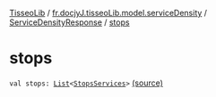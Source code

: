 [TisseoLib](../../index.md) / [fr.docjyJ.tisseoLib.model.serviceDensity](../index.md) / [ServiceDensityResponse](index.md) / [stops](./stops.md)

# stops

`val stops: `[`List`](https://kotlinlang.org/api/latest/jvm/stdlib/kotlin.collections/-list/index.html)`<`[`StopsServices`](../-stops-services/index.md)`>` [(source)](https://github.com/docjyJ/TisseoLib/tree/master/src/main/kotlin/fr/docjyJ/tisseoLib/model/serviceDensity/ServiceDensityResponse.kt#L10)